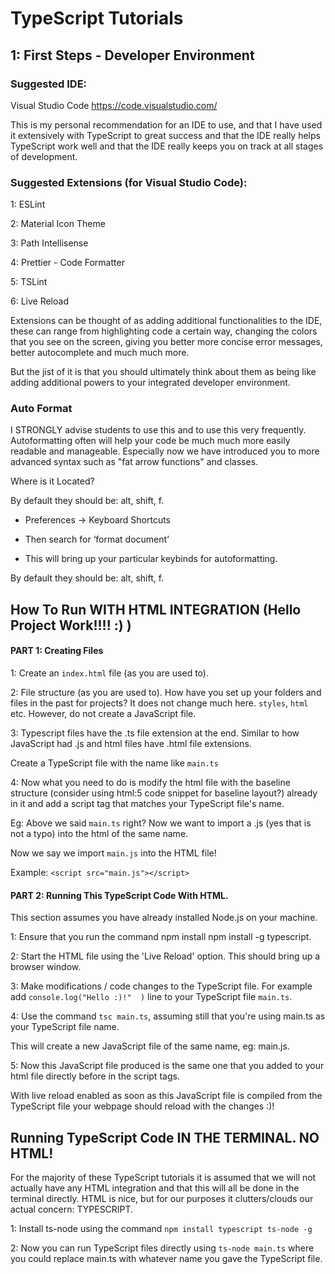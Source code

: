 # TypeScript Tutorials

## 1: First Steps - Developer Environment

### Suggested IDE:
Visual Studio Code
https://code.visualstudio.com/

This is my personal recommendation for an IDE to use, and that I have used it extensively with TypeScript to great success and that the IDE really helps TypeScript work well and that the IDE really keeps you on track at all stages of development.

### Suggested Extensions (for Visual Studio Code):

1: ESLint

2: Material Icon Theme

3: Path Intellisense

4: Prettier - Code Formatter

5: TSLint 

6: Live Reload

Extensions can be thought of as adding additional functionalities to the IDE, these can range from highlighting code a certain way, changing the colors that you see on the screen, giving you better more concise error messages, better autocomplete and much much more. 

But the jist of it is that you should ultimately think about them as being like adding additional powers to your integrated developer environment.


### Auto Format

I STRONGLY advise students to use this and to use this very frequently. Autoformatting often will help your code be much much more easily readable and manageable. Especially now we have introduced you to more advanced syntax such as "fat arrow functions" and classes.

Where is it Located?

By default they should be: alt, shift, f.

- Preferences -> Keyboard Shortcuts 

- Then search for ‘format document’

- This will bring up your particular keybinds for autoformatting. 

By default they should be: alt, shift, f.

## How To Run WITH HTML INTEGRATION (Hello Project Work!!!! :) )

#### PART 1: Creating Files

1: Create an `index.html` file (as you are used to).

2: File structure (as you are used to). How have you set up your folders and files in the past for projects? It does not change much here. `styles`, `html` etc. However, do not create a JavaScript file.

3: Typescript files have the .ts file extension at the end. Similar to how JavaScript had .js and html files have .html file extensions.

Create a TypeScript file with the name like `main.ts`

4: Now what you need to do is modify the html file with the baseline structure (consider using html:5 code snippet for baseline layout?) already in it and add a script tag that matches your TypeScript file's name.

Eg: Above we said `main.ts` right? Now we want to import a .js (yes that is not a typo) into the html of the same name.

Now we say we import `main.js` into the HTML file! 

Example:
`<script src="main.js"></script>`


#### PART 2: Running This TypeScript Code With HTML.

This section assumes you have already installed Node.js on your machine.

1: Ensure that you run the command npm install npm install -g typescript.

2: Start the HTML file using the 'Live Reload' option. This should bring up a browser window.
 
3: Make modifications / code changes to the TypeScript file. For example add `console.log("Hello :)!"  )` line to your TypeScript file `main.ts`.

4: Use the command `tsc main.ts`, assuming still that you're using main.ts as your TypeScript file name.

This will create a new JavaScript file of the same name, eg: main.js.

5: Now this JavaScript file produced is the same one that you added to your html file directly before in the script tags.

With live reload enabled as soon as this JavaScript file is compiled from the TypeScript file your webpage should reload with the changes :)!

## Running TypeScript Code IN THE TERMINAL. NO HTML! 

For the majority of these TypeScript tutorials it is assumed that we will not actually have any HTML integration and that this will all be done in the terminal directly. HTML is nice, but for our purposes it clutters/clouds our actual concern: TYPESCRIPT.

1: Install ts-node using the command `npm install typescript ts-node -g`

2: Now you can run TypeScript files directly using `ts-node main.ts` where you could replace main.ts with whatever name you gave the TypeScript file.

